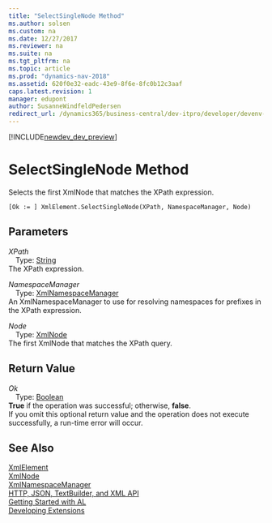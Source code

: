 ```yaml
---
title: "SelectSingleNode Method"
ms.author: solsen
ms.custom: na
ms.date: 12/27/2017
ms.reviewer: na
ms.suite: na
ms.tgt_pltfrm: na
ms.topic: article
ms.prod: "dynamics-nav-2018"
ms.assetid: 620f0e32-eadc-43e9-8f6e-8fc0b12c3aaf
caps.latest.revision: 1
manager: edupont
author: SusanneWindfeldPedersen
redirect_url: /dynamics365/business-central/dev-itpro/developer/devenv-restapi-overview
---
```


[!INCLUDE[newdev_dev_preview](../includes/newdev_dev_preview.md)]

# SelectSingleNode Method
Selects the first XmlNode that matches the XPath expression.  
```  
[Ok := ] XmlElement.SelectSingleNode(XPath, NamespaceManager, Node)  
```  
## Parameters
*XPath*    
&emsp;Type: [String](../datatypes/devenv-text-data-type.md)  
The XPath expression.  
  
*NamespaceManager*    
&emsp;Type: [XmlNamespaceManager](xmlnamespacemanager-class.md)  
An XmlNamespaceManager to use for resolving namespaces for prefixes in the XPath expression.  
  
*Node*    
&emsp;Type: [XmlNode](xmlnode-class.md)  
The first XmlNode that matches the XPath query.  
  
## Return Value
*Ok*  
&emsp;Type: [Boolean](../datatypes/devenv-boolean-data-type.md)  
**True** if the operation was successful; otherwise, **false**.  
If you omit this optional return value and the operation does not execute successfully, a run-time error will occur.  
  
## See Also
[XmlElement](xmlelement-class.md)  
[XmlNode](xmlnode-class.md)  
[XmlNamespaceManager](xmlnamespacemanager-class.md)  
[HTTP, JSON, TextBuilder, and XML API](../devenv-restapi-overview.md)  
[Getting Started with AL](../devenv-get-started.md)  
[Developing Extensions](../devenv-dev-overview.md)  
